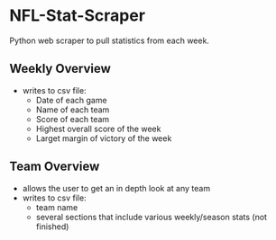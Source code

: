 # NFL-Stat-Scraper
Python web scraper to pull statistics from each week.

## Weekly Overview
- writes to csv file:
  - Date of each game
  - Name of each team
  - Score of each team
  - Highest overall score of the week
  - Larget margin of victory of the week
 
## Team Overview
- allows the user to get an in depth look at any team
- writes to csv file:
  - team name
  - several sections that include various weekly/season stats (not finished)

